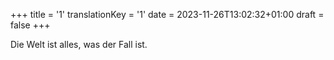 +++
title = '1'
translationKey = '1'
date = 2023-11-26T13:02:32+01:00
draft = false
+++

Die Welt ist alles, was der Fall ist.
